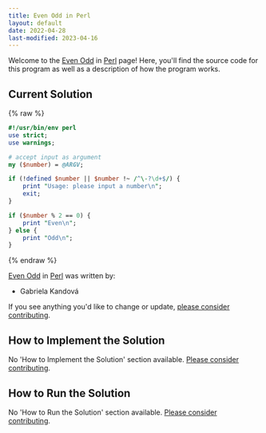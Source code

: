 ```yaml
---
title: Even Odd in Perl
layout: default
date: 2022-04-28
last-modified: 2023-04-16
---
```


Welcome to the [Even Odd](https://sampleprograms.io/projects/even-odd) in [Perl](https://sampleprograms.io/languages/perl) page! Here, you'll find the source code for this program as well as a description of how the program works.

## Current Solution

{% raw %}

```perl
#!/usr/bin/env perl
use strict;
use warnings;

# accept input as argument
my ($number) = @ARGV;

if (!defined $number || $number !~ /^\-?\d+$/) {
	print "Usage: please input a number\n";
	exit;
}

if ($number % 2 == 0) {
	print "Even\n";
} else {
	print "Odd\n";
}
```

{% endraw %}

[Even Odd](https://sampleprograms.io/projects/even-odd) in [Perl](https://sampleprograms.io/languages/perl) was written by:

- Gabriela Kandová

If you see anything you'd like to change or update, [please consider contributing](https://github.com/TheRenegadeCoder/sample-programs).

## How to Implement the Solution

No 'How to Implement the Solution' section available. [Please consider contributing](https://github.com/TheRenegadeCoder/sample-programs-website).

## How to Run the Solution

No 'How to Run the Solution' section available. [Please consider contributing](https://github.com/TheRenegadeCoder/sample-programs-website).
